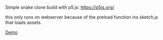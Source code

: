 Simple snake clone build with p5.js: https://p5js.org/

this only runs on webserver because of the preload function ins sketch.js that loads assets.

[Demo](https://[http://www.thorstenweiskopf.de/snake/)
